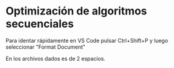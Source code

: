 # Optimización de algoritmos secuenciales
Para identar rápidamente en VS Code pulsar Ctrl+Shift+P y luego seleccionar "Format Document"

En los archivos dados es de 2 espacios.
